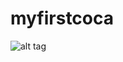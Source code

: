 # myfirstcoca

![alt tag](https://github.com/eggeggss/FightFly/blob/master/12月-10-2016%2000-51-14plant.gif)
